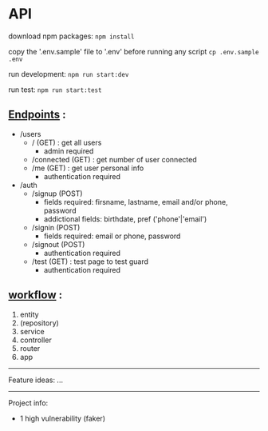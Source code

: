 # API
download npm packages:
`npm install`

copy the '.env.sample' file to '.env' before running any script
`cp .env.sample .env`

run development:
`npm run start:dev`

run test:
`npm run start:test`

## <u>Endpoints</u> :
- /users
    - / (GET) : get all users
		- admin required
	- /connected (GET) : get number of user connected
	- /me (GET) : get user personal info
		- authentication required
- /auth
  - /signup (POST)
    - fields required: firsname, lastname, email and/or phone, password
	- addictional fields: birthdate, pref ('phone'|'email')
  - /signin (POST)
	- fields required: email or phone, password
  - /signout (POST)
	- authentication required
  - /test (GET) : test page to test guard
	- authentication required

## <u>workflow</u> :
1. entity
2. (repository)
3. service
4. controller
5. router
6. app

***
Feature ideas:
...

***
Project info:
- 1 high vulnerability (faker)
